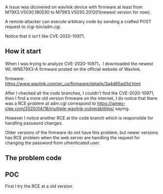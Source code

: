 
A issue was dicovered on wavlink device with firmware at least from M79X3.V5030.180530 to M79X3.V5030.201201(newest version for now).   

A remote attacker can execute arbitrary code by sending  a crafted POST request to /cgi-bin/adm.cgi.    

Notice that it isn't like CVE-2020-10971.  

## How it start  

When I was trying to analyze CVE-2020-10971，I downloaded the newest WL-WN579X3-A firmware posted on the official website of Wavlink.   

firmware: https://www.wavlink.com/en_us/firmware/details/3a4d65ad3d.html  

After I checked all the code branches, I couldn't find the CVE-2020-10971, then I find a more old version firmware on the internet, I do notice that there was a RCE problem at adm.cgi correspond to https://james-clee.com/2020/04/18/multiple-wavlink-vulnerabilities/ saying.   

However I notice another RCE at the code branch which is responsible for handling password changes.  

Older versions of the firmware do not have this problem, but newer versions has RCE problem when the web server are handling the request for changing the password from uthenticated user.  

## The problem code  



## POC  

First I try the RCE at a old version.  



